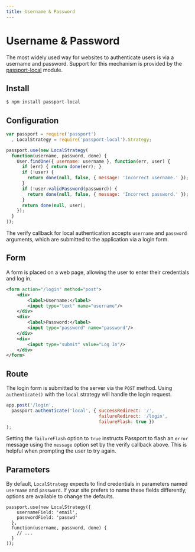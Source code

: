 ```yaml
---
title: Username & Password
---
```


# Username & Password

The most widely used way for websites to authenticate users is via a username
and password.  Support for this mechanism is provided by the [passport-local](https://github.com/jaredhanson/passport-local)
module.

## Install

```bash
$ npm install passport-local
```

## Configuration

```javascript
var passport = require('passport')
  , LocalStrategy = require('passport-local').Strategy;

passport.use(new LocalStrategy(
  function(username, password, done) {
    User.findOne({ username: username }, function(err, user) {
      if (err) { return done(err); }
      if (!user) {
        return done(null, false, { message: 'Incorrect username.' });
      }
      if (!user.validPassword(password)) {
        return done(null, false, { message: 'Incorrect password.' });
      }
      return done(null, user);
    });
  }
));
```

The verify callback for local authentication accepts `username` and `password`
arguments, which are submitted to the application via a login form.

## Form

A form is placed on a web page, allowing the user to enter their credentials and
log in.

```xml
<form action="/login" method="post">
    <div>
        <label>Username:</label>
        <input type="text" name="username"/>
    </div>
    <div>
        <label>Password:</label>
        <input type="password" name="password"/>
    </div>
    <div>
        <input type="submit" value="Log In"/>
    </div>
</form>
```

## Route

The login form is submitted to the server via the `POST` method.  Using
`authenticate()` with the `local` strategy will handle the login request.

```javascript
app.post('/login',
  passport.authenticate('local', { successRedirect: '/',
                                   failureRedirect: '/login',
                                   failureFlash: true })
);
```

Setting the `failureFlash` option to `true` instructs Passport to flash an
`error` message using the `message` option set by the verify callback above.
This is helpful when prompting the user to try again.

## Parameters

By default, `LocalStrategy` expects to find credentials in parameters named
`username` and `password`.  If your site prefers to name these fields
differently, options are available to change the defaults.

    passport.use(new LocalStrategy({
        usernameField: 'email',
        passwordField: 'passwd'
      },
      function(username, password, done) {
        // ...
      }
    ));
